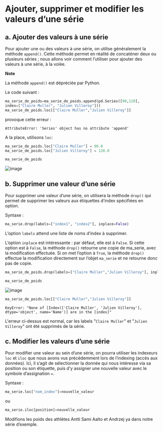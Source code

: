 # Ajouter, supprimer et modifier les valeurs d’une série

## a. Ajouter des valeurs à une série

Pour ajouter une ou des valeurs à une série, on utilise généralement la méthode ```append()```. Cette méthode permet en réalité de concaténer deux ou plusieurs séries ; nous allons voir comment l’utiliser pour ajouter des valeurs à une série, à la volée.

__Note__ 

La méthode ```append()``` est dépréciée par Python.

Le code suivant :
```python
ma_serie_de_poids=ma_serie_de_poids.append(pd.Series([90,120],  
index=["Claire Muller", "Julien Villeroy"])) 
ma_serie_de_poids.loc[["Claire Muller","Julien Villeroy"]]
```
provoque cette erreur :

```
AttributeError: 'Series' object has no attribute 'append'
```

A la place, utilisons ```loc```:

```python
ma_serie_de_poids.loc["Claire Muller"] = 90.0
ma_serie_de_poids.loc["Julien Villeroy"] = 120.0
```

```python
ma_serie_de_poids
```

![image](https://github.com/user-attachments/assets/7220a498-c238-43fa-9faf-f88614f7ef81)


## b. Supprimer une valeur d’une série

Pour supprimer une valeur d’une série, on utilisera la méthode ```drop()``` qui permet de supprimer les valeurs aux étiquettes d’index spécifiées en option.

Syntaxe :
```python
ma_serie.drop(labels=["index1", "index2"], inplace=False) 
```

L’option ```labels``` attend une liste de noms d’index à supprimer.

L’option ```inplace``` est intéressante : par défaut, elle est à ```False```. Si cette option est à ```False```, la méthode ```drop()``` retourne une copie de ma_serie, avec la modification effectuée. Si on met l’option à ```True```, la méthode ```drop()``` effectue la modification directement sur l’objet ```ma_serie``` et ne retourne donc pas de copie.

```python
ma_serie_de_poids.drop(labels=["Claire Muller","Julien Villeroy"], inplace=True)
```

```python
ma_serie_de_poids
```

![image](https://github.com/user-attachments/assets/aecf1b28-ad8f-49cf-8a74-5c86bdf4557d)

```python
ma_serie_de_poids.loc[["Claire Muller","Julien Villeroy"]]
```
```
KeyError: "None of [Index(['Claire Muller', 'Julien Villeroy'], dtype='object', name='Name')] are in the [index]"
```

L'erreur ci-dessus est normal, car les labels "```Claire Muller```" et "```Julien Villeroy```" ont été supprimés de la série.

## c. Modifier les valeurs d’une série

Pour modifier une valeur au sein d’une série, on pourra utiliser les indexeurs ```loc``` et ```iloc``` que nous avons vus précédemment lors de l’indexing (accès aux données). Ici, il s’agit de sélectionner la donnée qui nous intéresse via sa position ou son étiquette, puis d’y assigner une nouvelle valeur avec le symbole d’assignation ```=```.

Syntaxe :
```python
ma_serie.loc["nom_index"]=nouvelle_valeur 
```
ou
```python
ma_serie.iloc[position]=nouvelle_valeur 
```

Modifions les poids des athlètes Antti Sami Aalto et Andrzej ya dans notre série d’exemple.

```python

```

